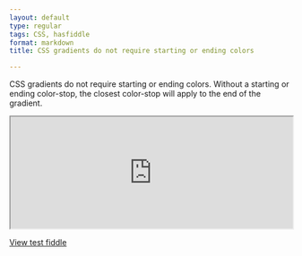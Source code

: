 ```yaml
---
layout: default
type: regular
tags: CSS, hasfiddle
format: markdown
title: CSS gradients do not require starting or ending colors

---
```

CSS gradients do not require starting or ending colors. Without a starting or ending color-stop, the closest color-stop will apply to the end of the gradient.

<iframe style="width: 100%; height: 200px" src="http://jsfiddle.net/desandro/2fW7h/embedded/result,css,html"> </iframe>

[View test fiddle](http://jsfiddle.net/desandro/2fW7h)